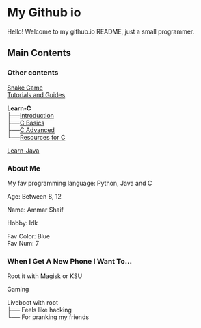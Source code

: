 # My Github io

Hello! Welcome to my github.io README,
just a small programmer.

## Main Contents
### Other contents
[Snake Game](https://deb-svg.github.io/snakegame) <br>
[Tutorials and Guides](https://deb-svg.github.io/tutorandguides)

**Learn-C** <br>
├──[Introduction](https://deb-svg.github.io/learn-c-introduction) <br>
├──[C Basics](https://deb-svg.github.io/learn-c-basics) <br>
├──[C Advanced](https://deb-svg.github.io/learn-c-advanced) <br>
└──[Resources for C](https://deb-svg.github.io/learn-c-resources)

[Learn-Java](https://deb-svg.github.io/learn-jv-intro.html)

### About Me
My fav programming language: Python, Java and C

Age: Between 8, 12

Name: Ammar Shaif

Hobby: Idk

Fav Color: Blue <br>
Fav Num: 7 <br>

### When I Get A New Phone I Want To...
Root it with Magisk or KSU

Gaming

Liveboot with root <br>
├── Feels like hacking <br>
└── For pranking my friends
